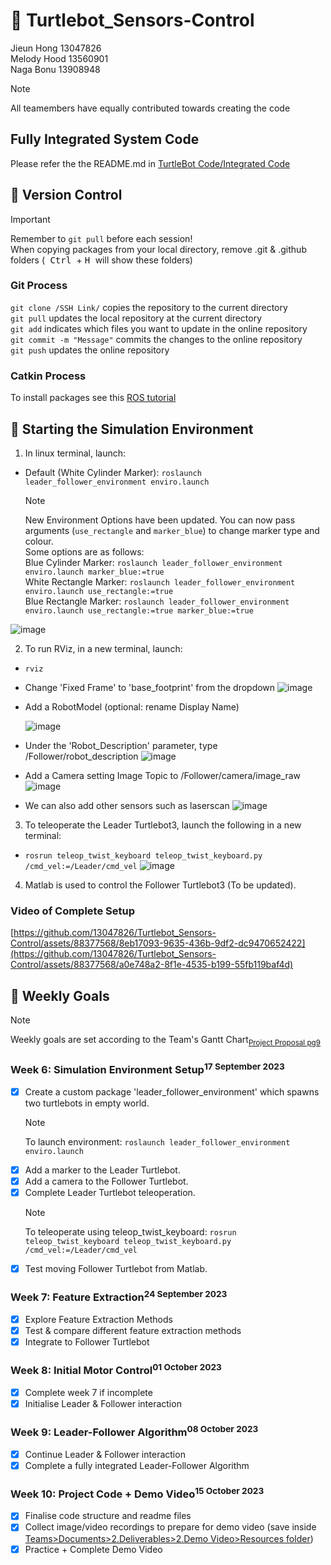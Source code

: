 # :turtle: Turtlebot_Sensors-Control

Jieun Hong 13047826 <br>
Melody Hood 13560901 <br>
Naga Bonu 13908948 <br>

> [!NOTE]
> All teamembers have equally contributed towards creating the code

## Fully Integrated System Code
Please refer the the README.md in [TurtleBot Code/Integrated Code](TurtleBot%20Code/Integrated%20Code)

## :bookmark_tabs: Version Control
> [!IMPORTANT]
> Remember to `git pull` before each session! <br>
> When copying packages from your local directory, remove .git & .github folders (<kbd> Ctrl </kbd> + <kbd> H </kbd> will show these folders) <br>

### Git Process
`git clone /SSH Link/` copies the repository to the current directory <br>
`git pull` updates the local repository at the current directory <br>
`git add` indicates which files you want to update in the online repository <br>
`git commit -m "Message"` commits the changes to the online repository<br>
`git push` updates the online repository <br>

### Catkin Process
To install packages see this [ROS tutorial](http://wiki.ros.org/catkin/Tutorials/using_a_workspace)

## :space_invader: Starting the Simulation Environment

1. In linux terminal, launch:
  - Default (White Cylinder Marker): `roslaunch leader_follower_environment enviro.launch` <br>
    > [!NOTE]  
    > New Environment Options have been updated. You can now pass arguments (`use_rectangle` and `marker_blue`) to change marker type and colour. <br>
    > Some options are as follows: <br>
    > Blue Cylinder Marker: `roslaunch leader_follower_environment enviro.launch marker_blue:=true`  <br>
    > White Rectangle Marker: `roslaunch leader_follower_environment enviro.launch use_rectangle:=true`  <br>
    > Blue Rectangle Marker: `roslaunch leader_follower_environment enviro.launch use_rectangle:=true marker_blue:=true`  <br>

  ![image](https://github.com/13047826/Turtlebot_Sensors-Control/assets/88377568/f0699cc8-1042-4d99-a260-8b9fb39f513c)

2. To run RViz, in a new terminal, launch:
  - `rviz`
  - Change 'Fixed Frame' to 'base_footprint' from the dropdown
    ![image](https://github.com/13047826/Turtlebot_Sensors-Control/assets/88377568/cfda1153-db12-4c16-b58e-2278d0f8ebf6)

  - Add a RobotModel (optional: rename Display Name)
    
    ![image](https://github.com/13047826/Turtlebot_Sensors-Control/assets/88377568/33030d3f-eba6-4de9-b6c6-d80cf6088ad3)

  - Under the 'Robot_Description' parameter, type /Follower/robot_description
    ![image](https://github.com/13047826/Turtlebot_Sensors-Control/assets/88377568/bfbeb392-9271-4ab5-9482-c14bff0e7933)

  - Add a Camera setting Image Topic to /Follower/camera/image_raw
    ![image](https://github.com/13047826/Turtlebot_Sensors-Control/assets/88377568/a871c3e2-41d1-42fe-8932-95b8fc56991b)
    
  - We can also add other sensors such as laserscan
    ![image](https://github.com/13047826/Turtlebot_Sensors-Control/assets/88377568/ce726c78-7751-4339-a4b2-93e8815009cd)

3. To teleoperate the Leader Turtlebot3, launch the following in a new terminal:
  - `rosrun teleop_twist_keyboard teleop_twist_keyboard.py /cmd_vel:=/Leader/cmd_vel`
    ![image](https://github.com/13047826/Turtlebot_Sensors-Control/assets/88377568/534dc46c-7a21-4ab9-a35e-466b5f25dbd4)

4. Matlab is used to control the Follower Turtlebot3 (To be updated).

### Video of Complete Setup

[https://github.com/13047826/Turtlebot_Sensors-Control/assets/88377568/8eb17093-9635-436b-9df2-dc9470652422](https://github.com/13047826/Turtlebot_Sensors-Control/assets/88377568/a0e748a2-8f1e-4535-b199-55fb119baf4d)

## :dart: Weekly Goals
> [!NOTE]
> Weekly goals are set according to the Team's Gantt Chart<sub>[Project Proposal pg9](https://studentutsedu.sharepoint.com/:b:/s/SensorsControl433/EWT4FWaFJzBEnYt4l1wyZAoBesYJsXxdT7zrp4fGAdr2Jw?e=0khZb6)</sub>

### Week 6: Simulation Environment Setup<sup>17 September 2023</sup> 
- [x] Create a custom package 'leader_follower_environment' which spawns two turtlebots in empty world.
  > [!NOTE]
  > To launch environment:
  > `roslaunch leader_follower_environment enviro.launch`
- [X] Add a marker to the Leader Turtlebot.
- [x] Add a camera to the Follower Turtlebot.
- [x] Complete Leader Turtlebot teleoperation.
  > [!NOTE]
  > To teleoperate using teleop_twist_keyboard:
  > `rosrun teleop_twist_keyboard teleop_twist_keyboard.py /cmd_vel:=/Leader/cmd_vel`
- [x] Test moving Follower Turtlebot from Matlab.

### Week 7: Feature Extraction<sup>24 September 2023</sup>
- [x] Explore Feature Extraction Methods
- [x] Test & compare different feature extraction methods
- [x] Integrate to Follower Turtlebot

### Week 8: Initial Motor Control<sup>01 October 2023</sup>
- [x] Complete week 7 if incomplete
- [x] Initialise Leader & Follower interaction

### Week 9: Leader-Follower Algorithm<sup>08 October 2023</sup>
- [x] Continue Leader & Follower interaction
- [x] Complete a fully integrated Leader-Follower Algorithm

### Week 10: Project Code + Demo Video<sup>15 October 2023</sup>
- [x] Finalise code structure and readme files
- [x] Collect image/video recordings to prepare for demo video (save inside [Teams>Documents>2.Deliverables>2.Demo Video>Resources folder](https://studentutsedu.sharepoint.com/:f:/r/sites/SensorsControl433/Shared%20Documents/General/2.%20Deliverables/2.%20Demo%20Video/Resources?csf=1&web=1&e=aKBUEE))
- [x] Practice + Complete Demo Video
